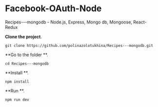 # Facebook-OAuth-Node
Recipes---mongodb - Node.js, Express, Mongo db, Mongoose, React-Redux



**Clone the project**. 
```
git clone https://github.com/polinazolotukhina/Recipes---mongodb.git

```

**Go to the folder **. 

```
cd Recipes---mongodb
```
**Install **.
```
npm install

```

**Run **. 

```
npm run dev

```
